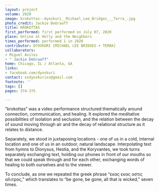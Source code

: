 ```yaml
---
layout: project
volume: 2020
image: krokottas--dyoskuri__Michael_Lee_Bridges___Terra_.jpg
photo_credit: Jackie DeGraaff
title: KROKOTTAS
first_performed: first performed on July 07, 2020
place: Online at Holly and the Neighbors
times_performed: performed 1 in 2020
contributor: DYOSKURI [MICHAEL LEE BRIDGES + TERRA]
collaborators:
- Miguel Aviles
- " Jackie DeGraaff"
home: Chicago, IL / Atlanta, GA
links:
- facebook.com/dyoskuri
contact: xxdyoskurixx@gmail.com
footnote: ''
tags: []
pages: 374-375

---
```


“krokottas” was a video performance structured thematically around connection, communication, and healing. It explored the meditative possibilities of isolation and seclusion, and the relation between the decay of sound moving through air and the decay of relational structure as it relates to distance.

Separately, we stood in juxtaposing locations - one of us in a cold, internal location and one of us in an outdoor, natural landscape. Interpolating text from hymns to Dionysus, Hestia, and the Koryvantes, we took turns separately exchanging text, holding our phones in front of our mouths so that we could speak through and for each other, exchanging words of healing to both ourselves and to the viewer. 

To conclude, as one we repeated the greek phrase “εκας εκας οστις αλιτρος,” which translates to “be gone, be gone, all that is wicked,” seven times.
